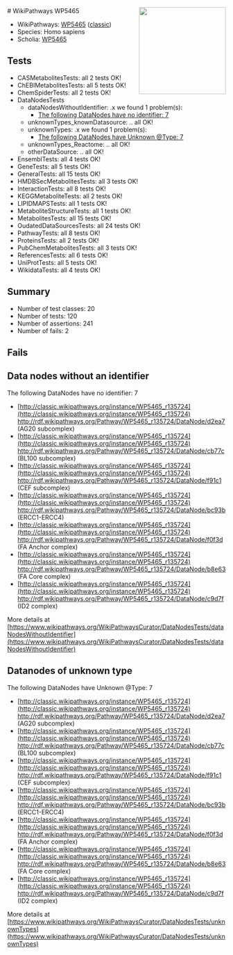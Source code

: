 <img style="float: right; width: 200px" src="https://upload.wikimedia.org/wikipedia/commons/thumb/8/83/Wplogo_with_text_500.png/640px-Wplogo_with_text_500.png" />
# WikiPathways WP5465

* WikiPathways: [WP5465](https://wikipathways.org/pathways/WP5465) ([classic](https://classic.wikipathways.org/instance/WP5465))
* Species: Homo sapiens
* Scholia: [WP5465](https://scholia.toolforge.org/wikipathways/WP5465)
## Tests
* CASMetabolitesTests: all 2 tests OK!
* ChEBIMetabolitesTests: all 5 tests OK!
* ChemSpiderTests: all 2 tests OK!
* DataNodesTests
    * dataNodesWithoutIdentifier: .x we found 1 problem(s):
        * [The following DataNodes have no identifier: 7](#d2d32fa6)
    * unknownTypes_knownDatasource: .. all OK!
    * unknownTypes: .x we found 1 problem(s):
        * [The following DataNodes have Unknown @Type: 7](#839973e5)
    * unknownTypes_Reactome: .. all OK!
    * otherDataSource: .. all OK!
* EnsemblTests: all 4 tests OK!
* GeneTests: all 5 tests OK!
* GeneralTests: all 15 tests OK!
* HMDBSecMetabolitesTests: all 3 tests OK!
* InteractionTests: all 8 tests OK!
* KEGGMetaboliteTests: all 2 tests OK!
* LIPIDMAPSTests: all 1 tests OK!
* MetaboliteStructureTests: all 1 tests OK!
* MetabolitesTests: all 15 tests OK!
* OudatedDataSourcesTests: all 24 tests OK!
* PathwayTests: all 8 tests OK!
* ProteinsTests: all 2 tests OK!
* PubChemMetabolitesTests: all 3 tests OK!
* ReferencesTests: all 6 tests OK!
* UniProtTests: all 5 tests OK!
* WikidataTests: all 4 tests OK!


## Summary

* Number of test classes: 20
* Number of tests: 120
* Number of assertions: 241
* Number of fails: 2

## Fails

<a name="d2d32fa6" />

## Data nodes without an identifier

The following DataNodes have no identifier: 7

* [http://classic.wikipathways.org/instance/WP5465_r135724](http://classic.wikipathways.org/instance/WP5465_r135724) http://rdf.wikipathways.org/Pathway/WP5465_r135724/DataNode/d2ea7 (AG20 subcomplex)
* [http://classic.wikipathways.org/instance/WP5465_r135724](http://classic.wikipathways.org/instance/WP5465_r135724) http://rdf.wikipathways.org/Pathway/WP5465_r135724/DataNode/cb77c (BL100 subcomplex)
* [http://classic.wikipathways.org/instance/WP5465_r135724](http://classic.wikipathways.org/instance/WP5465_r135724) http://rdf.wikipathways.org/Pathway/WP5465_r135724/DataNode/f91c1 (CEF subcomplex)
* [http://classic.wikipathways.org/instance/WP5465_r135724](http://classic.wikipathways.org/instance/WP5465_r135724) http://rdf.wikipathways.org/Pathway/WP5465_r135724/DataNode/bc93b (ERCC1-ERCC4)
* [http://classic.wikipathways.org/instance/WP5465_r135724](http://classic.wikipathways.org/instance/WP5465_r135724) http://rdf.wikipathways.org/Pathway/WP5465_r135724/DataNode/f0f3d (FA Anchor complex)
* [http://classic.wikipathways.org/instance/WP5465_r135724](http://classic.wikipathways.org/instance/WP5465_r135724) http://rdf.wikipathways.org/Pathway/WP5465_r135724/DataNode/b8e63 (FA Core complex)
* [http://classic.wikipathways.org/instance/WP5465_r135724](http://classic.wikipathways.org/instance/WP5465_r135724) http://rdf.wikipathways.org/Pathway/WP5465_r135724/DataNode/c9d7f (ID2 complex)


More details at [https://www.wikipathways.org/WikiPathwaysCurator/DataNodesTests/dataNodesWithoutIdentifier](https://www.wikipathways.org/WikiPathwaysCurator/DataNodesTests/dataNodesWithoutIdentifier)

<a name="839973e5" />

## Datanodes of unknown type

The following DataNodes have Unknown @Type: 7

* [http://classic.wikipathways.org/instance/WP5465_r135724](http://classic.wikipathways.org/instance/WP5465_r135724) http://rdf.wikipathways.org/Pathway/WP5465_r135724/DataNode/d2ea7 (AG20 subcomplex)
* [http://classic.wikipathways.org/instance/WP5465_r135724](http://classic.wikipathways.org/instance/WP5465_r135724) http://rdf.wikipathways.org/Pathway/WP5465_r135724/DataNode/cb77c (BL100 subcomplex)
* [http://classic.wikipathways.org/instance/WP5465_r135724](http://classic.wikipathways.org/instance/WP5465_r135724) http://rdf.wikipathways.org/Pathway/WP5465_r135724/DataNode/f91c1 (CEF subcomplex)
* [http://classic.wikipathways.org/instance/WP5465_r135724](http://classic.wikipathways.org/instance/WP5465_r135724) http://rdf.wikipathways.org/Pathway/WP5465_r135724/DataNode/bc93b (ERCC1-ERCC4)
* [http://classic.wikipathways.org/instance/WP5465_r135724](http://classic.wikipathways.org/instance/WP5465_r135724) http://rdf.wikipathways.org/Pathway/WP5465_r135724/DataNode/f0f3d (FA Anchor complex)
* [http://classic.wikipathways.org/instance/WP5465_r135724](http://classic.wikipathways.org/instance/WP5465_r135724) http://rdf.wikipathways.org/Pathway/WP5465_r135724/DataNode/b8e63 (FA Core complex)
* [http://classic.wikipathways.org/instance/WP5465_r135724](http://classic.wikipathways.org/instance/WP5465_r135724) http://rdf.wikipathways.org/Pathway/WP5465_r135724/DataNode/c9d7f (ID2 complex)


More details at [https://www.wikipathways.org/WikiPathwaysCurator/DataNodesTests/unknownTypes](https://www.wikipathways.org/WikiPathwaysCurator/DataNodesTests/unknownTypes)

